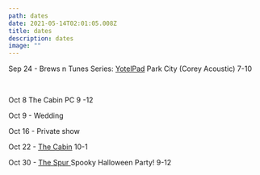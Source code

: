 ```yaml
---
path: dates
date: 2021-05-14T02:01:05.008Z
title: dates
description: dates
image: ""
---
```

Sep 24 -   Brews n Tunes Series: [YotelPad](https://www.yotel.com/en/hotels/yotelpad-park-city)  Park City (Corey Acoustic) 7-10

<br/>

Oct 8 The Cabin PC 9 -12 

Oct 9 - Wedding

Oct 16 - Private show

Oct 22 - [The Cabin](https://www.thecabinparkcity.com/) 10-1

Oct 30 - [The Spur ](http://www.thespurbarandgrill.com/)Spooky Halloween Party!  9-12